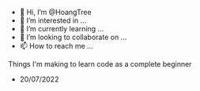 - 👋 Hi, I’m @HoangTree
- 👀 I’m interested in ...
- 🌱 I’m currently learning ...
- 💞️ I’m looking to collaborate on ...
- 📫 How to reach me ...

<!---
HoangTree/HoangTree is a ✨ special ✨ repository because its `README.md` (this file) appears on your GitHub profile.
You can click the Preview link to take a look at your changes.
--->

Things I'm making to learn code as a complete beginner
- 20/07/2022
